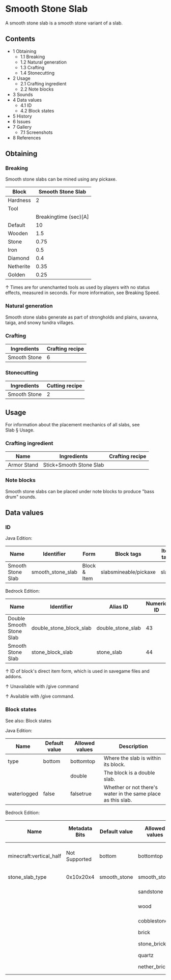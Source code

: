 # Smooth Stone Slab
A smooth stone slab is a smooth stone variant of a slab.

## Contents
- 1 Obtaining
	- 1.1 Breaking
	- 1.2 Natural generation
	- 1.3 Crafting
	- 1.4 Stonecutting
- 2 Usage
	- 2.1 Crafting ingredient
	- 2.2 Note blocks
- 3 Sounds
- 4 Data values
	- 4.1 ID
	- 4.2 Block states
- 5 History
- 6 Issues
- 7 Gallery
	- 7.1 Screenshots
- 8 References

## Obtaining
### Breaking
Smooth stone slabs can be mined using any pickaxe.

| Block     | Smooth Stone Slab     |
|-----------|-----------------------|
| Hardness  | 2                     |
| Tool      |                       |
|           | Breakingtime (sec)[A] |
| Default   | 10                    |
| Wooden    | 1.5                   |
| Stone     | 0.75                  |
| Iron      | 0.5                   |
| Diamond   | 0.4                   |
| Netherite | 0.35                  |
| Golden    | 0.25                  |


↑ Times are for unenchanted tools as used by players with no status effects, measured in seconds. For more information, see Breaking Speed.


### Natural generation
Smooth stone slabs generate as part of strongholds and plains, savanna, taiga, and snowy tundra villages.

### Crafting
| Ingredients  | Crafting recipe |
|--------------|-----------------|
| Smooth Stone | 6               |

### Stonecutting
| Ingredients  | Cutting recipe |
|--------------|----------------|
| Smooth Stone | 2              |

## Usage
For information about the placement mechanics of all slabs, see Slab § Usage.

### Crafting ingredient
| Name        | Ingredients             | Crafting recipe |
|-------------|-------------------------|-----------------|
| Armor Stand | Stick+Smooth Stone Slab |                 |

### Note blocks
Smooth stone slabs can be placed under note blocks to produce "bass drum" sounds.

## Data values
### ID
Java Edition:

| Name              | Identifier        | Form         | Block tags            | Item tags | Translation key                   |
|-------------------|-------------------|--------------|-----------------------|-----------|-----------------------------------|
| Smooth Stone Slab | smooth_stone_slab | Block & Item | slabsmineable/pickaxe | slabs     | block.minecraft.smooth_stone_slab |

Bedrock Edition:

| Name                     | Identifier              | Alias ID          | Numeric ID | Form                         | Item ID[i 1]                                           | Translation key                   |
|--------------------------|-------------------------|-------------------|------------|------------------------------|--------------------------------------------------------|-----------------------------------|
| Double Smooth Stone Slab | double_stone_block_slab | double_stone_slab | 43         | Block & Ungiveable Item[i 2] | double_stone_block_slabAlias ID:real_double_stone_slab | tile.double_stone_slab.stone.name |
| Smooth Stone Slab        | stone_block_slab        | stone_slab        | 44         | Block & Giveable Item[i 3]   | stone_block_slabAlias ID:double_stone_slab             | tile.stone_slab.stone.name        |


↑ ID of block's direct item form, which is used in savegame files and addons.

↑ Unavailable with /give command

↑ Available with /give command.


### Block states
See also: Block states

Java Edition:

| Name        | Default value | Allowed values | Description                                                  |
|-------------|---------------|----------------|--------------------------------------------------------------|
| type        | bottom        | bottomtop      | Where the slab is within its block.                          |
|             |               | double         | The block is a double slab.                                  |
| waterlogged | false         | falsetrue      | Whether or not there's water in the same place as this slab. |

Bedrock Edition:

| Name                    | Metadata Bits | Default value | Allowed values | Values forMetadata Bits | Description                         |
|-------------------------|---------------|---------------|----------------|-------------------------|-------------------------------------|
| minecraft:vertical_half | Not Supported | bottom        | bottomtop      | Unsupported             | Where the slab is within its block. |
| stone_slab_type         | 0x10x20x4     | smooth_stone  | smooth_stone   | 0                       | Smooth Stone Slab                   |
|                         |               |               | sandstone      | 1                       | Sandstone Slab                      |
|                         |               |               | wood           | 2                       | Petrified Oak Slab                  |
|                         |               |               | cobblestone    | 3                       | Cobblestone Slab                    |
|                         |               |               | brick          | 4                       | Brick Slab                          |
|                         |               |               | stone_brick    | 5                       | Stone Brick Slab                    |
|                         |               |               | quartz         | 6                       | Quartz Slab                         |
|                         |               |               | nether_brick   | 7                       | Nether Brick Slab                   |




